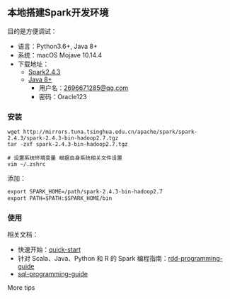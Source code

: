 ## 本地搭建Spark开发环境

目的是方便调试：
- 语言：Python3.6+, Java 8+
- 系统：macOS Mojave 10.14.4
- 下载地址：
    - [Spark2.4.3](https://spark.apache.org/downloads.html)
    - [Java 8+](https://www.oracle.com/technetwork/java/javase/downloads/jdk8-downloads-2133151.html)
        - 用户名：2696671285@qq.com 
        - 密码：Oracle123

### 安装

```shell
wget http://mirrors.tuna.tsinghua.edu.cn/apache/spark/spark-2.4.3/spark-2.4.3-bin-hadoop2.7.tgz
tar -zxf spark-2.4.3-bin-hadoop2.7.tgz

# 设置系统环境变量 根据自身系统相关文件设置
vim ~/.zshrc
```

添加：

```txt
export SPARK_HOME=/path/spark-2.4.3-bin-hadoop2.7
export PATH=$PATH:$SPARK_HOME/bin
```

### 使用

相关文档：
- 快速开始：[quick-start](https://spark.apache.org/docs/latest/quick-start.html)
- 针对 Scala、Java、Python 和 R 的 Spark 编程指南：[rdd-programming-guide](http://spark.apache.org/docs/latest/rdd-programming-guide.html)
- [sql-programming-guide](https://spark.apache.org/docs/latest/sql-programming-guide.html)

More tips
